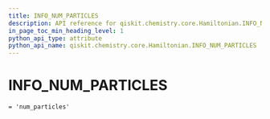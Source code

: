 ```yaml
---
title: INFO_NUM_PARTICLES
description: API reference for qiskit.chemistry.core.Hamiltonian.INFO_NUM_PARTICLES
in_page_toc_min_heading_level: 1
python_api_type: attribute
python_api_name: qiskit.chemistry.core.Hamiltonian.INFO_NUM_PARTICLES
---
```


# INFO\_NUM\_PARTICLES

<span id="qiskit.chemistry.core.Hamiltonian.INFO_NUM_PARTICLES" />

`= 'num_particles'`

